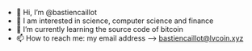 - 👋 Hi, I’m @bastiencaillot
- 👀 I am interested in science, computer science and finance
- 🌱 I’m currently learning the source code of bitcoin
- 📫 How to reach me: my email address --> bastiencaillot@lvcoin.xyz

<!---
bastiencaillot/bastiencaillot is a ✨ special ✨ repository because its `README.md` (this file) appears on your GitHub profile.
You can click the Preview link to take a look at your changes.
--->

